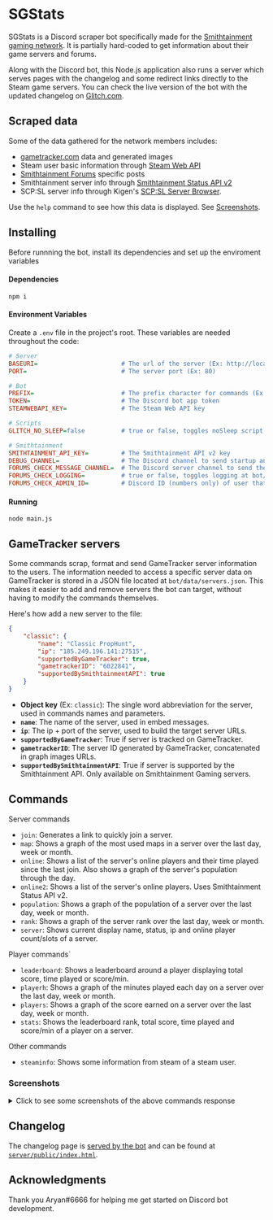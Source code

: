 # SGStats
SGStats is a Discord scraper bot specifically made for the [Smithtainment gaming network](https://smithtainment.com).
It is partially hard-coded to get information about their game servers and forums.

Along with the Discord bot, this Node.js application also runs a server which serves pages with the changelog and some redirect links directly to the Steam game servers.
You can check the live version of the bot with the updated changelog on [Glitch.com](https://sgstats.glitch.me/).

## Scraped data
Some of the data gathered for the network members includes:
- [gametracker.com](https://www.gametracker.com) data and generated images
- Steam user basic information through [Steam Web API](https://steamcommunity.com/dev)
- [Smithtainment Forums](https://smithtainment.com/forums/) specific posts
- Smithtainment server info through [Smithtainment Status API v2](https://dev.smithtainment.com/api/)
- SCP:SL server info through Kigen's [SCP:SL Server Browser](https://kigen.co/scpsl/browser.php).

Use the ``help`` command to see how this data is displayed. See [Screenshots](#Screenshots).

## Installing
Before runnning the bot, install its dependencies and set up the enviroment variables

#### Dependencies
```console
npm i
```

#### Environment Variables
Create a ``.env`` file in the project's root. These variables are needed throughout the code:
```ini
# Server
BASEURI=                       # The url of the server (Ex: http://localhost)
PORT=                          # The server port (Ex: 80)

# Bot
PREFIX=                        # The prefix character for commands (Ex: !!)
TOKEN=                         # The Discord bot app token
STEAMWEBAPI_KEY=               # The Steam Web API key

# Scripts
GLITCH_NO_SLEEP=false          # true or false, toggles noSleep script for Glitch.com

# Smithtainment
SMITHTAINMENT_API_KEY=         # The Smithtainment API v2 key
DEBUG_CHANNEL=                 # The Discord channel to send startup and specific error messages
FORUMS_CHECK_MESSAGE_CHANNEL=  # The Discord server channel to send the forums sections logs
FORUMS_CHECK_LOGGING=          # true or false, toggles logging at bot/commands/forums.js
FORUMS_CHECK_ADMIN_ID=         # Discord ID (numbers only) of user that can use the forums command
```

#### Running
```console
node main.js
```

## GameTracker servers
Some commands scrap, format and send GameTracker server information to the users. 
The information needed to access a specific server data on GameTracker is stored in a JSON file located at
``bot/data/servers.json``. This makes it easier to add and remove servers the bot can target, without having to modify the commands themselves.

Here's how add a new server to the file:
```json
{
    "classic": {
        "name": "Classic PropHunt",
        "ip": "185.249.196.141:27515",
        "supportedByGameTracker": true,
        "gametrackerID": "6022841",
        "supportedBySmithtainmentAPI": true
    }
}
```
- **Object key** (Ex: ``classic``): The single word abbreviation for the server, used in commands
names and parameters.
- **``name``**: The name of the server, used in embed messages.
- **``ip``**: The ip + port of the server, used to build the target server URLs.
- **``supportedByGameTracker``**: True if server is tracked on GameTracker.
- **``gametrackerID``**: The server ID generated by GameTracker, concatenated in graph images URLs.
- **``supportedBySmithtainmentAPI``**: True if server is supported by the Smithtainment API. Only available on Smithtainment Gaming servers.

## Commands
Server commands
- `join`: Generates a link to quickly join a server.
- `map`: Shows a graph of the most used maps in a server over the last day, week or month.
- `online`: Shows a list of the server's online players and their time played since the last join. Also shows a graph of the server's population through the day.
- `online2`: Shows a list of the server's online players. Uses Smithtainment Status API v2.
- `population`: Shows a graph of the population of a server over the last day, week or month.
- `rank`: Shows a graph of the server rank over the last day, week or month.
- `server`: Shows current display name, status, ip and online player count/slots of a server.

Player commands`
- `leaderboard`: Shows a leaderboard around a player displaying total score, time played or score/min.
- `playerh`: Shows a graph of the minutes played each day on a server over the last day, week or month.
- `players`: Shows a graph of the score earned on a server over the last day, week or month.
- `stats`: Shows the leaderboard rank, total score, time played and score/min of a player on a server.

Other commands
- `steaminfo`: Shows some information from steam of a steam user.

### Screenshots
<details>
    <summary>Click to see some screenshots of the above commands response</summary>
    <p>
        <img width="300" src="https://user-images.githubusercontent.com/44736064/68536758-b2bbf080-0336-11ea-9b4c-a8491c36ee09.png">
        <img width="300" src="https://user-images.githubusercontent.com/44736064/68536759-b2bbf080-0336-11ea-9fa4-1e544c229c3a.png">
        <img width="300" src="https://user-images.githubusercontent.com/44736064/68536761-b3548700-0336-11ea-8c4e-31a1f2e7410b.png">
        <img width="300" src="https://user-images.githubusercontent.com/44736064/68536760-b3548700-0336-11ea-85f1-ba2f7aa64662.png">
        <img width="300" src="https://user-images.githubusercontent.com/44736064/68536784-25c56700-0337-11ea-8dda-f19727cb4ed5.png">
    <p>
</details>

## Changelog
The changelog page is [served by the bot](https://sgstats.glitch.me/) and can be found at [`server/public/index.html`](server/public/index.html).
  
## Acknowledgments
Thank you Aryan#6666 for helping me get started on Discord bot development.
